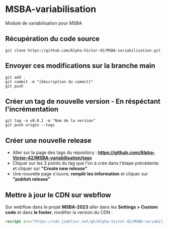 # MSBA-variabilisation
Module de variabilisation pour MSBA

## Récupération du code source
```
git clone https://github.com/Alpha-Victor-42/MSBA-variabilisation.git
```

## Envoyer ces modifications sur la branche main
```
git add .
git commit -m "[description du commit]"
git push
```

## Créer un tag de nouvelle version - En réspéctant l'incrémentation

```
git tag -a v0.0.1 -m "Nom de la version"
git push origin --tags
```

## Créer une nouvelle release

- Aller sur la page des tags du repository : **https://github.com/Alpha-Victor-42/MSBA-variabilisation/tags**
- Cliquer sur les 3 points du tag que l'on à crée dans l'étape précédente et cliquer sur **"Create new release"**
- Une nouvelle page s'ouvre, **remplir les information** et cliquer sur **"publish release"**

## Mettre à jour le CDN sur webflow

Sur webflow dans le projet **MSBA-2023** aller dans les **Settings > Custom code** et dans **le footer**, modifier la version du CDN :
```html 
<script src="https://cdn.jsdelivr.net/gh/Alpha-Victor-42/MSBA-variabilisation@[version]/app.js"></script>
```
